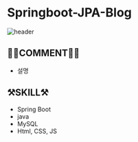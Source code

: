 # Springboot-JPA-Blog
![header](https://capsule-render.vercel.app/api?type=soft&color=auto&height=200&section=header&text=Blog.SpringBoot&fontSize=90)

## 👩🏻COMMENT👋🏻
- 설명


## ⚒️SKILL⚒️
- Spring Boot
- java
- MySQL
- Html, CSS, JS

